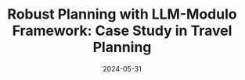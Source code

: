 ---
title: "Robust Planning with LLM-Modulo Framework: Case Study in Travel Planning"
collection: publications
permalink: /publication/2024-01-10-Theory-of-Mind-abilities-of-Large-Language-Models-in-Human-Robot-Interaction-An-Illusion
# excerpt: 'In this work, we investigate the potential of Large Language Models (LLMs) to serve as effective human proxies by capturing human preferences in the context of collaboration with AI agents. Focusing on two key aspects of human preferences- explicability and sub-task specification in team settings - we explore LLMs’ ability to not only model mental states but also understand human reasoning processes. By developing scenarios where optimal AI performance relies on modeling human mental states and reasoning, our investigation involving two different preference types and a user study (with 17 participants) contributes valuable insights into the suitability of LLMs as “Preference Proxies” in various human-AI applications, paving the way for future research on the integration of AI agents with human users in Human-Aware AI tasks'
date: 2024-05-31
venue: 'arXiv Pre-print'
paperurl: 'https://arxiv.org/pdf/2405.20625'
citation: 'Gundawar, Atharva, et al. "Robust Planning with LLM-Modulo Framework: Case Study in Travel Planning." arXiv preprint arXiv:2405.20625 (2024).'
---